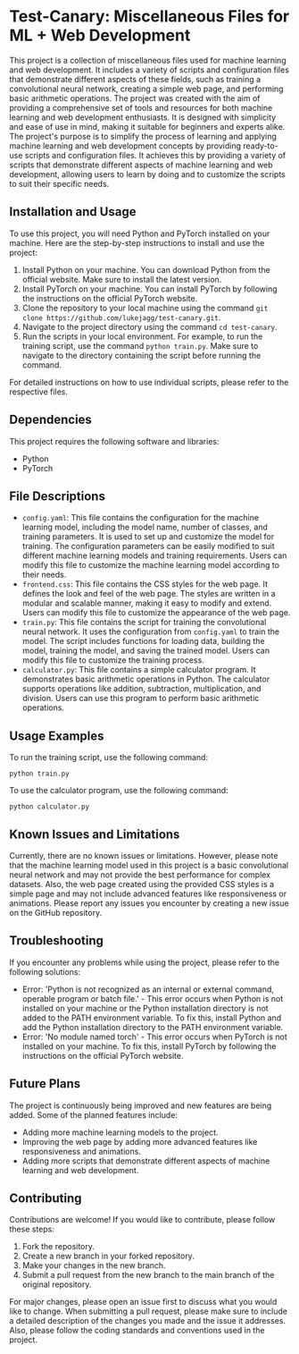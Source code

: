 # Test-Canary: Miscellaneous Files for ML + Web Development
This project is a collection of miscellaneous files used for machine learning and web development. It includes a variety of scripts and configuration files that demonstrate different aspects of these fields, such as training a convolutional neural network, creating a simple web page, and performing basic arithmetic operations. The project was created with the aim of providing a comprehensive set of tools and resources for both machine learning and web development enthusiasts. It is designed with simplicity and ease of use in mind, making it suitable for beginners and experts alike. The project's purpose is to simplify the process of learning and applying machine learning and web development concepts by providing ready-to-use scripts and configuration files. It achieves this by providing a variety of scripts that demonstrate different aspects of machine learning and web development, allowing users to learn by doing and to customize the scripts to suit their specific needs.

## Installation and Usage
To use this project, you will need Python and PyTorch installed on your machine. Here are the step-by-step instructions to install and use the project:

1. Install Python on your machine. You can download Python from the official website. Make sure to install the latest version.
2. Install PyTorch on your machine. You can install PyTorch by following the instructions on the official PyTorch website.
3. Clone the repository to your local machine using the command `git clone https://github.com/lukejagg/test-canary.git`.
4. Navigate to the project directory using the command `cd test-canary`.
5. Run the scripts in your local environment. For example, to run the training script, use the command `python train.py`. Make sure to navigate to the directory containing the script before running the command.

For detailed instructions on how to use individual scripts, please refer to the respective files.

## Dependencies
This project requires the following software and libraries:
* Python
* PyTorch

## File Descriptions
* `config.yaml`: This file contains the configuration for the machine learning model, including the model name, number of classes, and training parameters. It is used to set up and customize the model for training. The configuration parameters can be easily modified to suit different machine learning models and training requirements. Users can modify this file to customize the machine learning model according to their needs.
* `frontend.css`: This file contains the CSS styles for the web page. It defines the look and feel of the web page. The styles are written in a modular and scalable manner, making it easy to modify and extend. Users can modify this file to customize the appearance of the web page.
* `train.py`: This file contains the script for training the convolutional neural network. It uses the configuration from `config.yaml` to train the model. The script includes functions for loading data, building the model, training the model, and saving the trained model. Users can modify this file to customize the training process.
* `calculator.py`: This file contains a simple calculator program. It demonstrates basic arithmetic operations in Python. The calculator supports operations like addition, subtraction, multiplication, and division. Users can use this program to perform basic arithmetic operations.

## Usage Examples
To run the training script, use the following command:
```
python train.py
```
To use the calculator program, use the following command:
```
python calculator.py
```

## Known Issues and Limitations
Currently, there are no known issues or limitations. However, please note that the machine learning model used in this project is a basic convolutional neural network and may not provide the best performance for complex datasets. Also, the web page created using the provided CSS styles is a simple page and may not include advanced features like responsiveness or animations. Please report any issues you encounter by creating a new issue on the GitHub repository.

## Troubleshooting
If you encounter any problems while using the project, please refer to the following solutions:

* Error: 'Python is not recognized as an internal or external command, operable program or batch file.' - This error occurs when Python is not installed on your machine or the Python installation directory is not added to the PATH environment variable. To fix this, install Python and add the Python installation directory to the PATH environment variable.
* Error: 'No module named torch' - This error occurs when PyTorch is not installed on your machine. To fix this, install PyTorch by following the instructions on the official PyTorch website.

## Future Plans
The project is continuously being improved and new features are being added. Some of the planned features include:

* Adding more machine learning models to the project.
* Improving the web page by adding more advanced features like responsiveness and animations.
* Adding more scripts that demonstrate different aspects of machine learning and web development.

## Contributing
Contributions are welcome! If you would like to contribute, please follow these steps:

1. Fork the repository.
2. Create a new branch in your forked repository.
3. Make your changes in the new branch.
4. Submit a pull request from the new branch to the main branch of the original repository.

For major changes, please open an issue first to discuss what you would like to change. When submitting a pull request, please make sure to include a detailed description of the changes you made and the issue it addresses. Also, please follow the coding standards and conventions used in the project.

